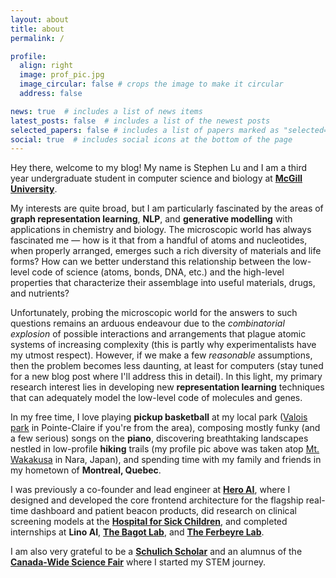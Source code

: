 ```yaml
---
layout: about
title: about
permalink: /

profile:
  align: right
  image: prof_pic.jpg
  image_circular: false # crops the image to make it circular
  address: false

news: true  # includes a list of news items
latest_posts: false  # includes a list of the newest posts
selected_papers: false # includes a list of papers marked as "selected={true}"
social: true  # includes social icons at the bottom of the page
---
```


Hey there, welcome to my blog! My name is Stephen Lu and I am a third year undergraduate student in computer science and biology at **[McGill University](https://www.mcgill.ca/)**.

My interests are quite broad, but I am particularly fascinated by the areas of **graph representation learning**, **NLP**, and **generative modelling** with applications in chemistry and biology. The microscopic world has always fascinated me — how is it that from a handful of atoms and nucleotides, when properly arranged, emerges such a rich diversity of materials and life forms? How can we better understand this relationship between the low-level code of science (atoms, bonds, DNA, etc.) and the high-level properties that characterize their assemblage into useful materials, drugs, and nutrients?

Unfortunately, probing the microscopic world for the answers to such questions remains an arduous endeavour due to the *combinatorial explosion* of possible interactions and arrangements that plague atomic systems of increasing complexity (this is partly why experimentalists have my utmost respect). However, if we make a few *reasonable* assumptions, then the problem becomes less daunting, at least for computers (stay tuned for a new blog post where I'll address this in detail). In this light, my primary research interest lies in developing new **representation learning** techniques that can adequately model the low-level code of molecules and genes.

In my free time, I love playing **pickup basketball** at my local park ([Valois park](https://goo.gl/maps/ZRkXcwmqTR65Zx6L8) in Pointe-Claire if you're from the area), composing mostly funky (and a few serious) songs on the **piano**, discovering breathtaking landscapes nestled in low-profile **hiking** trails (my profile pic above was taken atop [Mt. Wakakusa](https://en.wikipedia.org/wiki/Mount_Wakakusa) in Nara, Japan), and spending time with my family and friends in my hometown of **Montreal, Quebec**.

I was previously a co-founder and lead engineer at **[Hero AI](https://www.heroai.ca/)**, where I designed and developed the core frontend architecture for the flagship real-time dashboard and patient beacon products, did research on clinical screening models at the **[Hospital for Sick Children](https://www.sickkids.ca/)**, and completed internships at **Lino AI**, **[The Bagot Lab](https://www.bagotlab.org/)**, and **[The Ferbeyre Lab](http://www.mapageweb.umontreal.ca/ferbeyre/index-en.htm)**.

I am also very grateful to be a **[Schulich Scholar](https://schulichleaders.com/)** and an alumnus of the **[Canada-Wide Science Fair](https://youthscience.ca/science-fairs/)** where I started my STEM journey.

